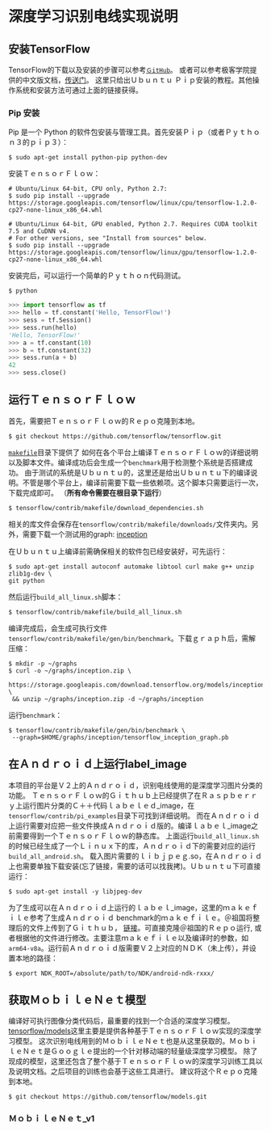 # 深度学习识别电线实现说明

## 安装TensorFlow
TensorFlow的下载以及安装的步骤可以参考[`ＧitHub`](https://github.com/tensorflow/tensorflow)。
或者可以参考极客学院提供的中文版文档，[传送门](http://wiki.jikexueyuan.com/project/tensorflow-zh/get_started/os_setup.html)。
这里只给出Ｕｂｕｎｔｕ Ｐｉｐ安装的教程。其他操作系统和安装方法可通过上面的链接获得。

### Pip 安装
Pip 是一个 Python 的软件包安装与管理工具。首先安装Ｐｉｐ（或者Ｐｙｔｈｏｎ３的ｐｉｐ３）：
```shell
$ sudo apt-get install python-pip python-dev
```
安装ＴｅｎｓｏｒＦｌｏｗ：
```shell
# Ubuntu/Linux 64-bit, CPU only, Python 2.7:
$ sudo pip install --upgrade https://storage.googleapis.com/tensorflow/linux/cpu/tensorflow-1.2.0-cp27-none-linux_x86_64.whl

# Ubuntu/Linux 64-bit, GPU enabled, Python 2.7. Requires CUDA toolkit 7.5 and CuDNN v4.
# For other versions, see "Install from sources" below.
$ sudo pip install --upgrade https://storage.googleapis.com/tensorflow/linux/gpu/tensorflow-1.2.0-cp27-none-linux_x86_64.whl
```

安装完后，可以运行一个简单的Ｐｙｔｈｏｎ代码测试。
```shell
$ python
```
```python
>>> import tensorflow as tf
>>> hello = tf.constant('Hello, TensorFlow!')
>>> sess = tf.Session()
>>> sess.run(hello)
'Hello, TensorFlow!'
>>> a = tf.constant(10)
>>> b = tf.constant(32)
>>> sess.run(a + b)
42
>>> sess.close()
```

## 运行ＴｅｎｓｏｒＦｌｏｗ
首先，需要把ＴｅｎｓｏｒＦｌｏｗ的Ｒｅｐｏ克隆到本地。
```shell
$ git checkout https://github.com/tensorflow/tensorflow.git
```
[`makefile`](https://github.com/tensorflow/tensorflow/tree/master/tensorflow/contrib/makefile)目录下提供了
如何在各个平台上编译ＴｅｎｓｏｒＦｌｏｗ的详细说明以及脚本文件。编译成功后会生成一个`benchmark`用于检测整个系统是否搭建成功。
由于测试的系统是Ｕｂｕｎｔｕ的，这里还是给出Ｕｂｕｎｔｕ下的编译说明。不管是哪个平台上，编译前需要下载一些依赖项。这个脚本只需要运行一次，下载完成即可。
（**所有命令需要在根目录下运行**）
```shell
$ tensorflow/contrib/makefile/download_dependencies.sh
```
相关的库文件会保存在`tensorflow/contrib/makefile/downloads/`文件夹内。另外，需要下载一个测试用的graph: 
[inception](https://storage.googleapis.com/download.tensorflow.org/models/inception5h.zip)

在Ｕｂｕｎｔｕ上编译前需确保相关的软件包已经安装好，可先运行：
```shell
$ sudo apt-get install autoconf automake libtool curl make g++ unzip zlib1g-dev \
git python
```
然后运行`build_all_linux.sh`脚本：
```shell
$ tensorflow/contrib/makefile/build_all_linux.sh
```
编译完成后，会生成可执行文件`tensorflow/contrib/makefile/gen/bin/benchmark`。下载ｇｒａｐｈ后，需解压缩：
```shell
$ mkdir -p ~/graphs
$ curl -o ~/graphs/inception.zip \
 https://storage.googleapis.com/download.tensorflow.org/models/inception5h.zip \
 && unzip ~/graphs/inception.zip -d ~/graphs/inception
```
运行`benchmark`：
```shell
$ tensorflow/contrib/makefile/gen/bin/benchmark \
 --graph=$HOME/graphs/inception/tensorflow_inception_graph.pb
```

## 在Ａｎｄｒｏｉｄ上运行label_image
本项目的平台是Ｖ２上的Ａｎｄｒｏｉｄ，识别电线使用的是深度学习图片分类的功能。
ＴｅｎｓｏｒＦｌｏｗ的Ｇｉｔｈｕｂ上已经提供了在Ｒａｓｐｂｅｒｒｙ上运行图片分类的Ｃ＋＋代码ｌａｂｅｌｅｄ_image，在`tensorflow/contrib/pi_examples`目录下可找到详细说明。
而在Ａｎｄｒｏｉｄ上运行需要对应把一些文件换成Ａｎｄｒｏｉｄ版的。编译ｌａｂｅｌ_image之前需要得到一个ＴｅｎｓｏｒＦｌｏｗ的静态库。
上面运行`build_all_linux.sh`的时候已经生成了一个Ｌｉｎｕｘ下的库，Ａｎｄｒｏｉｄ下的需要对应的运行`build_all_android.sh`。
载入图片需要的ｌｉｂｊｐｅｇ.so，在Ａｎｄｒｏｉｄ上也需要单独下载安装(忘了链接，需要的话可以找我拷)。Ｕｂｕｎｔｕ下可直接运行：
```shell
$ sudo apt-get install -y libjpeg-dev
```
为了生成可以在Ａｎｄｒｏｉｄ上运行的ｌａｂｅｌ_image，这里的ｍａｋｅｆｉｌｅ参考了生成Ａｎｄｒｏｉｄ benchmark的ｍａｋｅｆｉｌｅ。＠祖国将整理后的文件上传到了Ｇｉｔｈｕｂ，
[链接](https://github.com/yuzuguo/tensorflow/tree/master/tensorflow/contrib/pi_examples/input_image)。可直接克隆＠祖国的Ｒｅｐｏ运行,
或者根据他的文件进行修改。主要注意ｍａｋｅｆｉｌｅ以及编译时的参数，如`arm64-v8a`。运行前Ａｎｄｒｏｉｄ版需要Ｖ２上对应的ＮＤＫ（未上传），并设置本地的路径：
```shell
$ export NDK_ROOT=/absolute/path/to/NDK/android-ndk-rxxx/
```


## 获取ＭｏｂｉｌｅＮｅｔ模型
编译好可执行图像分类代码后，最重要的找到一个合适的深度学习模型。
[tensorflow/models](https://github.com/tensorflow/models)这里主要是提供各种基于ＴｅｎｓｏｒＦｌｏｗ实现的深度学习模型。
这次识别电线用到的ＭｏｂｉｌｅＮｅｔ也是从这里获取的。ＭｏｂｉｌｅＮｅｔ是Ｇｏｏｇｌｅ提出的一个针对移动端的轻量级深度学习模型。
除了现成的模型，这里还包含了整个基于ＴｅｎｓｏｒＦｌｏｗ的深度学习训练工具以及说明文档。之后项目的训练也会基于这些工具进行。
建议将这个Ｒｅｐｏ克隆到本地。

```shell
$ git checkout https://github.com/tensorflow/models.git
```

### ＭｏｂｉｌｅＮｅｔ_v1
